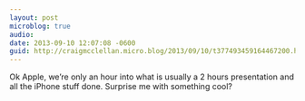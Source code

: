 ```yaml
---
layout: post
microblog: true
audio: 
date: 2013-09-10 12:07:08 -0600
guid: http://craigmcclellan.micro.blog/2013/09/10/t377493459164467200.html
---
```

Ok Apple, we’re only an hour into what is usually a 2 hours presentation and all the iPhone stuff done. Surprise me with something cool?
